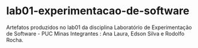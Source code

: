 # lab01-experimentacao-de-software

Artefatos produzidos no lab01 da disciplina Laboratório de Experimentação de Software -  PUC Minas
Integrantes :  Ana Laura, Edson Silva e Rodolfo Rocha.
